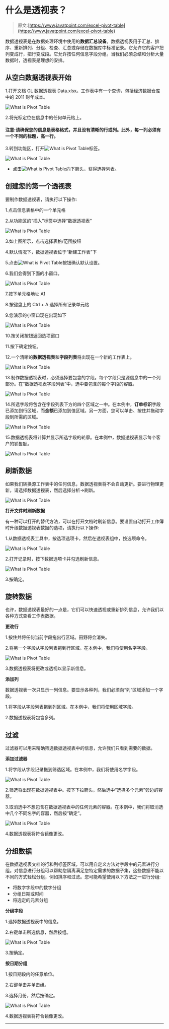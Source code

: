 # 什么是透视表？

> 原文:[https://www.javatpoint.com/excel-pivot-table](https://www.javatpoint.com/excel-pivot-table)

数据透视表是在数据处理环境中使用的**数据汇总设备**。数据透视表用于汇总、排序、重新排列、分组、检查、汇总或存储在数据库中标准记录。它允许它的客户把列变成行，把行变成段。它允许按任何信息字段分组。当我们必须总结和分析大量数据时，透视表是理想的安排。

## 从空白数据透视表开始

1.打开文档 GL 数据透视表 Data.xlsx。工作表中有一个查询，包括经济数据仓库中的 2011 财年成本。

![What is Pivot Table](img/8212002ecc89a6e36910247619004751.png)

2.将光标定位在信息中的任何单元格上。

#### 注意:请确保您的信息是表格格式，并且没有清晰的行或列。此外，每一列必须有一个不同的标题，高一行。

3.转到功能区，打开![What is Pivot Table](img/72e2831b3639cf2cade3c6135f5e514f.png)标签。

![What is Pivot Table](img/3ad7bd3c381e9b380159eb14851484e1.png)

*   点击![What is Pivot Table](img/1a0ca5f161d4e31038e08c2147e9a2f9.png)向下箭头，获得选择列表。

## 创建您的第一个透视表

要制作数据透视表，请执行以下操作:

1.点击信息表格中的一个单元格

2.从功能区的“插入”标签中选择“数据透视表”

![What is Pivot Table](img/9b206300e3b158062c356eabd3cd43af.png)

3.如上图所示，点击选择表格/范围按钮

4.默认情况下，数据透视表位于“新建工作表”下

5.点击![What is Pivot Table](img/d91bf8a7d2dc376d4db1c02ed7513418.png)按钮确认默认设置。

6.我们会得到下面的小窗口。

![What is Pivot Table](img/4c3a04349c1472cabbea666e1f177a8b.png)

7.按下单元格地址 A1

8.按键盘上的 Ctrl + A 选择所有记录单元格

9.您演示的小窗口现在出现如下

![What is Pivot Table](img/764afa79d59fa3fd0b8df75c0e7f5c93.png)

10.按关闭按钮返回选项窗口

11.按下确定按钮。

12.一个清晰的**数据透视表**和**字段列表**将出现在一个新的工作表上。

![What is Pivot Table](img/e2e9a676f708e1e40f82da6e163d7682.png)

13.制作数据透视表时，必须选择要包含的字段。每个字段只是源信息中的一个列部分。在“数据透视表字段列表”中，选中要包含的每个字段的容器。

![What is Pivot Table](img/edf76736cc8256ff0c630af92ca86717.png)

14.所选字段将包含在字段列表下方的四个区域之一中。在本例中，**订单标识**字段已添加到行区域，而**金额**已添加到值区域。另一方面，您可以单击、按住并拖动字段到所需的区域。

![What is Pivot Table](img/c9761071afce97801c0062a93a79c31b.png)

15.数据透视表将计算并显示所选字段的轮廓。在本例中，数据透视表显示每个客户的销售额。

![What is Pivot Table](img/d167cfa2aa45da637e783eb8e24040f8.png)

## 刷新数据

如果我们转换源工作表中的任何信息，数据透视表将不会自动更新。要进行物理更新，请选择数据透视表，然后选择分析→刷新。

![What is Pivot Table](img/275f7f14a79c95fd7478cfbca53d9007.png)

**打开文件时刷新数据**

有一种可以打开的替代方法，可以在打开文档时刷新信息。要设置自动打开工作簿时升级数据透视表数据的选项，请执行以下操作:

1.从数据透视表工具中，按选项选项卡，然后在透视表组中，按选项命令。

![What is Pivot Table](img/fbb7517b7c2787603240cc35bd7fae1f.png)

2.打开记录时，按下数据选项卡并勾选刷新信息。

![What is Pivot Table](img/3b14faacb7f6586cca65db47c0f726db.png)

3.按确定。

## 旋转数据

也许，数据透视表最好的一点是，它们可以快速透视或重新排列信息，允许我们以各种方式查看工作表数据。

**更改行**

1.按住并将任何当前字段拖出行区域。田野将会消失。

2.将另一个字段从字段列表拖到行区域。在本例中，我们将使用名字字段。

![What is Pivot Table](img/90f908c4a9274a892c40d2469d622434.png)

3.数据透视表将更改或透视以显示新信息。

**添加列**

数据透视表一次只显示一列信息。要显示各种列，我们必须向“列”区域添加一个字段。

1.将字段从字段列表拖到列区域。在本例中，我们将使用区域字段。

2.数据透视表将包含多列。

## 过滤

过滤器可以用来精确筛选数据透视表中的信息，允许我们只看到需要的数据。

**添加过滤器**

1.将字段从字段记录拖到筛选区域。在本例中，我们将使用名字字段。

![What is Pivot Table](img/ebb1f293e8b9ed043609ad1dcb7e41c4.png)

2.筛选将出现在数据透视表中。按下下拉箭头，然后选中“选择多个元素”旁边的容器。

3.取消选中不想包含在数据透视表中的任何元素的容器。在本例中，我们将取消选中几个不同名字的容器，然后按“确定”。

![What is Pivot Table](img/dd0bc22e0e34b0725f474eaa75982874.png)

4.数据透视表将符合镜像更改。

## 分组数据

在数据透视表文档的行和列标签区域，可以用自定义方法对字段中的元素进行分组。对信息进行分组可以帮助您隔离满足您特定需求的数据子集，这些数据不能以不同的方式轻松分组，例如排序和过滤。您可能希望使用以下方法之一进行分组:

*   将数字字段中的数字分组
*   分组日期或时间
*   将选定的元素分组

**分组字段**

1.选择数据透视表中的信息。

2.右键单击所选信息，然后按组。

![What is Pivot Table](img/bc9e63a491e2b838d29947965a5aeb96.png)

3.按确定。

**按日期分组**

1.按日期段内的任意单位。

2.右键单击并单击组。

3.选择月份，然后按确定。

![What is Pivot Table](img/4ab7e2d523df1615375abd8d0c9aaf2a.png)

4.数据透视表将符合镜像更改。

* * *